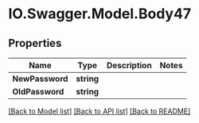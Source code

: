 # IO.Swagger.Model.Body47
## Properties

Name | Type | Description | Notes
------------ | ------------- | ------------- | -------------
**NewPassword** | **string** |  | 
**OldPassword** | **string** |  | 

[[Back to Model list]](../README.md#documentation-for-models) [[Back to API list]](../README.md#documentation-for-api-endpoints) [[Back to README]](../README.md)


